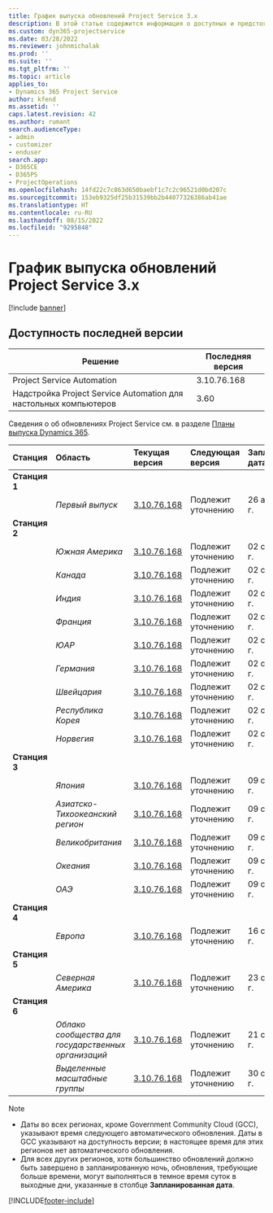 ```yaml
---
title: График выпуска обновлений Project Service 3.x
description: В этой статье содержится информация о доступных и предстоящих выпусках Dynamics 365 Project Service Automation.
ms.custom: dyn365-projectservice
ms.date: 03/28/2022
ms.reviewer: johnmichalak
ms.prod: ''
ms.suite: ''
ms.tgt_pltfrm: ''
ms.topic: article
applies_to:
- Dynamics 365 Project Service
author: kfend
ms.assetid: ''
caps.latest.revision: 42
ms.author: rumant
search.audienceType:
- admin
- customizer
- enduser
search.app:
- D365CE
- D365PS
- ProjectOperations
ms.openlocfilehash: 14fd22c7c863d650baebf1c7c2c96521d0bd207c
ms.sourcegitcommit: 153eb9325df25b31539bb2b44077326386ab41ae
ms.translationtype: HT
ms.contentlocale: ru-RU
ms.lasthandoff: 08/15/2022
ms.locfileid: "9295848"
---
```

# <a name="update-release-schedule-for-project-service-3x"></a>График выпуска обновлений Project Service 3.x

[!include [banner](../includes/psa-now-project-operations.md)]

## <a name="latest-version-availability"></a>Доступность последней версии

| Решение  | Последняя версия |
|-------|----|
| Project Service Automation    | 3.10.76.168 |
| Надстройка Project Service Automation для настольных компьютеров                | 3.60          |

Сведения о об обновлениях Project Service см. в разделе [Планы выпуска Dynamics 365](/dynamics365/release-plans/). 

| Станция  | Область | Текущая версия | Следующая версия |  Запланированная дата
| :---   | :---   | :---   | :---   |:---   |         
|<strong>Станция 1</strong> | |  |  | |
| | <i>Первый выпуск</i> | [3.10.76.168](whats-new-ur-45.md) | Подлежит уточнению | 26 августа, 2022 г.
|<strong>Станция 2</strong> | |  |  | |
| | <i>Южная Америка</i> | [3.10.76.168](whats-new-ur-45.md) | Подлежит уточнению | 02 сентября 2022 г.
| | <i>Канада</i> | [3.10.76.168](whats-new-ur-45.md) | Подлежит уточнению | 02 сентября 2022 г.
| | <i>Индия</i> | [3.10.76.168](whats-new-ur-45.md) | Подлежит уточнению | 02 сентября 2022 г.
| | <i>Франция</i> | [3.10.76.168](whats-new-ur-45.md) | Подлежит уточнению | 02 сентября 2022 г.
| | <i>ЮАР</i> | [3.10.76.168](whats-new-ur-45.md) | Подлежит уточнению | 02 сентября 2022 г.
| | <i>Германия</i> | [3.10.76.168](whats-new-ur-45.md) | Подлежит уточнению | 02 сентября 2022 г.
| | <i>Швейцария</i> | [3.10.76.168](whats-new-ur-45.md) | Подлежит уточнению | 02 сентября 2022 г.
| | <i>Республика Корея</i> | [3.10.76.168](whats-new-ur-45.md) | Подлежит уточнению | 02 сентября 2022 г.
| | <i>Норвегия</i> | [3.10.76.168](whats-new-ur-45.md) | Подлежит уточнению | 02 сентября 2022 г.
|<strong>Станция 3</strong> | |  |  | |
| | <i>Япония</i> | [3.10.76.168](whats-new-ur-45.md) | Подлежит уточнению | 09 сентября 2022 г.
| | <i>Азиатско-Тихоокеанский регион</i> | [3.10.76.168](whats-new-ur-45.md) | Подлежит уточнению | 09 сентября 2022 г.
| | <i>Великобритания</i> | [3.10.76.168](whats-new-ur-45.md) | Подлежит уточнению | 09 сентября 2022 г.
| | <i>Океания</i> | [3.10.76.168](whats-new-ur-45.md) | Подлежит уточнению | 09 сентября 2022 г.
| | <i>ОАЭ</i> | [3.10.76.168](whats-new-ur-45.md) | Подлежит уточнению | 09 сентября 2022 г.
|<strong>Станция 4</strong> | |  |  | |
| | <i>Европа</i> | [3.10.76.168](whats-new-ur-45.md) | Подлежит уточнению | 16 сентября 2022 г.
|<strong>Станция 5</strong> | |  |  | |
| | <i>Северная Америка</i> | [3.10.76.168](whats-new-ur-45.md) | Подлежит уточнению | 23 сентября 2022 г.
|<strong>Станция 6</strong> | |  |  | |
| | <i>Облако сообщества для государственных организаций</i> | [3.10.76.168](whats-new-ur-45.md) | Подлежит уточнению | 21 сентября 2022 г.
| | <i>Выделенные масштабные группы</i> | [3.10.76.168](whats-new-ur-45.md) | Подлежит уточнению | 30 сентября 2022 г.




>[!Note]
> - Даты во всех регионах, кроме Government Community Cloud (GCC), указывают время следующего автоматического обновления. Даты в GCC указывают на доступность версии; в настоящее время для этих регионов нет автоматического обновления.
> - Для всех других регионов, хотя большинство обновлений должно быть завершено в запланированную ночь, обновления, требующие больше времени, могут выполняться в темное время суток в выходные дни, указанные в столбце **Запланированная дата**.


[!INCLUDE[footer-include](../includes/footer-banner.md)]
